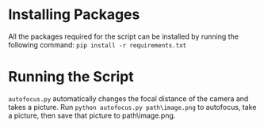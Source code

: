 # Installing Packages

All the packages required for the script can be installed by running the following command:
`pip install -r requirements.txt`

# Running the Script

`autofocus.py` automatically changes the focal distance of the camera and takes a picture. 
Run `python autofocus.py path\image.png` to autofocus, take a picture, then save that picture to path\image.png.
